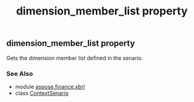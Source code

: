 ﻿---
title: dimension_member_list property
second_title: Aspose.Finance for Python via .NET API References
description: 
type: docs
weight: 30
url: /python-net/aspose.finance.xbrl/contextsenario/dimension_member_list/
is_root: false
---

## dimension_member_list property


Gets the dimension member list defined in the senario.

### See Also
* module [aspose.finance.xbrl](../../)
* class [ContextSenario](/finance/python-net/aspose.finance.xbrl/contextsenario)
